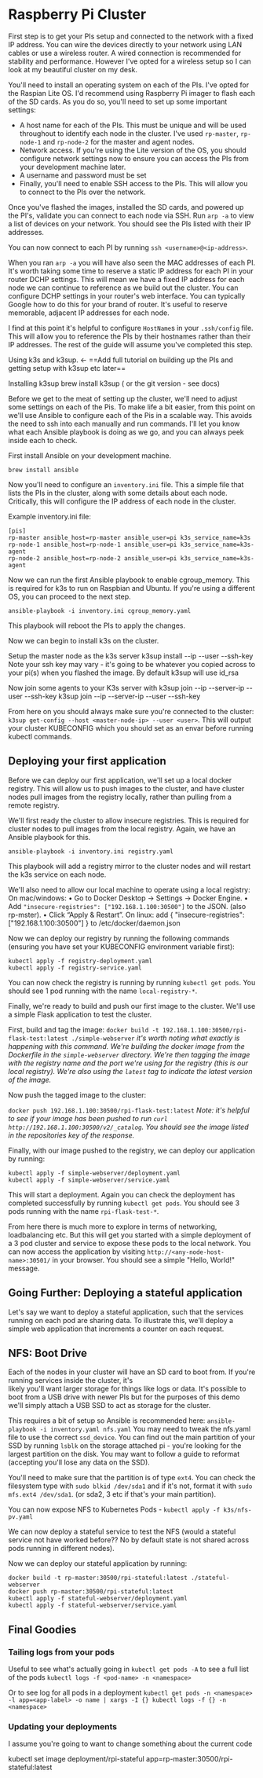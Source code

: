 # Raspberry Pi Cluster

First step is to get your PIs setup and connected to the network with a fixed IP address. You can wire the devices directly to your network using LAN cables or use a wireless router. A wired connection is recommended for stability and performance. However I've opted for a wireless setup so I can look at my beautiful cluster on my desk. 

You'll need to install an operating system on each of the PIs. I've opted for the Raspian Lite OS. I'd recommend using Raspberry Pi imager to flash each of the SD cards. As you do so, you'll need to set up some important settings:
- A host name for each of the PIs. This must be unique and will be used throughout to identify each node in the cluster. I've used `rp-master`, `rp-node-1` and `rp-node-2` for the master and agent nodes.
- Network access. If you're using the Lite version of the OS, you should configure network settings now to ensure you can access the PIs from your development machine later.
- A username and password must be set
- Finally, you'll need to enable SSH access to the PIs. This will allow you to connect to the PIs over the network.

Once you've flashed the images, installed the SD cards, and powered up the PI's, validate you can connect to each node via SSH. Run `arp -a` to view a list of devices on your network. You should see the PIs listed with their IP addresses. 

You can now connect to each PI by running `ssh <username>@<ip-address>`.

When you ran `arp -a` you will have also seen the MAC addresses of each PI. It's worth taking some time to reserve a static IP address for each PI in your router DCHP settings. This will mean we have a fixed IP address for each node we can continue to reference as we build out the cluster. You can configure DCHP settings in your router's web interface. You can typically Google how to do this for your brand of router. It's useful to reserve memorable, adjacent IP addresses for each node.

I find at this point it's helpful to configure `HostName`s in your `.ssh/config` file. This will allow you to reference the PIs by their hostnames rather than their IP addresses. The rest of the guide will assume you've completed this step.

Using k3s and k3sup. <- ==Add full tutorial on building up the PIs and getting setup with k3sup etc later==

Installing k3sup
brew install k3sup ( or the git version - see docs)

Before we get to the meat of setting up the cluster, we'll need to adjust some settings on each of the Pis. To make life a bit easier, from this point on we'll use Ansible to configure each of the Pis in a scalable way. This avoids the need to ssh into each manually and run commands. I'll let you know what each Ansible playbook is doing as we go, and you can always peek inside each to check. 

First install Ansible on your development machine. 

```
brew install ansible
```

Now you'll need to configure an `inventory.ini` file. This a simple file that lists the PIs in the cluster, along with some details about each node. Critically, this will configure the IP address of each node in the cluster.

Example inventory.ini file:
```
[pis]
rp-master ansible_host=rp-master ansible_user=pi k3s_service_name=k3s
rp-node-1 ansible_host=rp-node-1 ansible_user=pi k3s_service_name=k3s-agent
rp-node-2 ansible_host=rp-node-2 ansible_user=pi k3s_service_name=k3s-agent
```

Now we can run the first Ansible playbook to enable cgroup_memory. This is required for k3s to run on Raspbian and Ubuntu. If you're using a different OS, you can proceed to the next step.

```
ansible-playbook -i inventory.ini cgroup_memory.yaml
```

This playbook will reboot the PIs to apply the changes.

Now we can begin to install k3s on the cluster.

Setup the master node as the k3s server
k3sup install --ip <master-node-ip> --user <user> --ssh-key <path-to-ssh-key>
Note your ssh key may vary - it's going to be whatever you copied across to your pi(s) when you flashed the image.
By default k3sup will use id_rsa

Now join some agents to your K3s server with
k3sup join --ip <agent-node-1-ip> --server-ip <master-node-ip> --user <user> --ssh-key <path-to-ssh-key>
k3sup join --ip <agent-node-2-ip> --server-ip <master-node-ip> --user <user> --ssh-key <path-to-ssh-key>

From here on you should always make sure you're connected to the cluster: `k3sup get-config --host <master-node-ip> --user <user>`. This will output your
cluster KUBECONFIG which you should set as an envar before running kubectl commands.

## Deploying your first application

Before we can deploy our first application, we'll set up a local docker registry. This will allow us to push images to the cluster, and have cluster nodes pull images from the registry locally, rather than pulling from a remote registry. 

We'll first ready the cluster to allow insecure registries. This is required for cluster nodes to pull images from the local registry. Again, we have an Ansible playbook for this.

```
ansible-playbook -i inventory.ini registry.yaml
```
This playbook will add a registry mirror to the cluster nodes and will restart the k3s service on each node.

We'll also need to allow our local machine to operate using a local registry:
On mac/windows:
 • Go to Docker Desktop → Settings → Docker Engine.
 • Add `"insecure-registries": ["192.168.1.100:30500"]` to the JSON. (also rp-mster).
 • Click “Apply & Restart”.
On linux:
add { "insecure-registries": ["192.168.1.100:30500"] } to /etc/docker/daemon.json

Now we can deploy our registry by running the following commands (ensuring you have set your KUBECONFIG environment variable first):

```
kubectl apply -f registry-deployment.yaml
kubectl apply -f registry-service.yaml
```
You can now check the registry is running by running `kubectl get pods`. You should see 1 pod running with the name `local-registry-*`.

Finally, we're ready to build and push our first image to the cluster. We'll use a simple Flask application to test the cluster.

First, build and tag the image:
`docker build -t 192.168.1.100:30500/rpi-flask-test:latest ./simple-webserver`
_it's worth noting what exactly is happening with this command. We're building the docker image from the Dockerfile in the `simple-webserver` directory. We're then tagging the image with the registry name and the port we're using for the registry (this is our local registry). We're also using the `latest` tag to indicate the latest version of the image._

Now push the tagged image to the cluster:

`docker push 192.168.1.100:30500/rpi-flask-test:latest`
_Note: it's helpful to see if your image has been pushed to run `curl http://192.168.1.100:30500/v2/_catalog`. You should see the image listed in the repositories key of the response._


Finally, with our image pushed to the registry, we can deploy our application by running:

```
kubectl apply -f simple-webserver/deployment.yaml
kubectl apply -f simple-webserver/service.yaml
```

This will start a deployment. Again you can check the deployment has completed successfully by running `kubectl get pods`. You should see 3 pods running with the name `rpi-flask-test-*`.

From here there is much more to explore in terms of networking, loadbalancing etc. But this will get you started with
a simple deployment of a 3 pod cluster and service to expose these pods to the local network. You can now access the application by visiting `http://<any-node-host-name>:30501/` in your browser. You should see a simple "Hello, World!" message.

## Going Further: Deploying a stateful application

Let's say we want to deploy a stateful application, such that the services running on each pod are sharing data. To illustrate this, we'll deploy a simple web application that increments a counter on each request. 

## NFS: Boot Drive 

Each of the nodes in your cluster will have an SD card to boot from. If you're running services inside the cluster, it's  
likely you'll want larger storage for things like logs or data. It's possible to boot from a USB drive with newer PIs but 
for the purposes of this demo we'll simply attach a USB SSD to act as storage for the cluster.

This requires a bit of setup so Ansible is recommended here: `ansible-playbook -i inventory.yaml nfs.yaml`
You may need to tweak the nfs.yaml file to use the correct `ssd_device`. You can find out the main partition of your
SSD by running `lsblk` on the storage attached pi - you're looking for the largest partition on the disk. You may want 
to follow a guide to reformat (accepting you'll lose any data on the SSD).

You'll need to make sure that the partition is of type `ext4`. You can check the filesystem type with `sudo blkid /dev/sda1`
and if it's not, format it with `sudo mfs.ext4 /dev/sda1`. (or sda2, 3 etc if that's your main partition).

You can now expose NFS to Kubernetes Pods - `kubectl apply -f k3s/nfs-pv.yaml`

We can now deploy a stateful service to test the NFS (would a stateful service not have worked before?? No by default state
is not shared across pods running in different nodes).

Now we can deploy our stateful application by running:

```
docker build -t rp-master:30500/rpi-stateful:latest ./stateful-webserver
docker push rp-master:30500/rpi-stateful:latest
kubectl apply -f stateful-webserver/deployment.yaml
kubectl apply -f stateful-webserver/service.yaml
```

## Final Goodies

### Tailing logs from your pods

Useful to see what's actually going in
`kubectl get pods -A` to see a full list of the pods
`kubectl logs -f <pod-name> -n <namespace>`

Or to see log for all pods in a deployment
`kubectl get pods -n <namespace> -l app=<app-label> -o name | xargs -I {} kubectl logs -f {} -n <namespace>`

### Updating your deployments

I assume you're going to want to change something about the current code

kubectl set image deployment/rpi-stateful app=rp-master:30500/rpi-stateful:latest